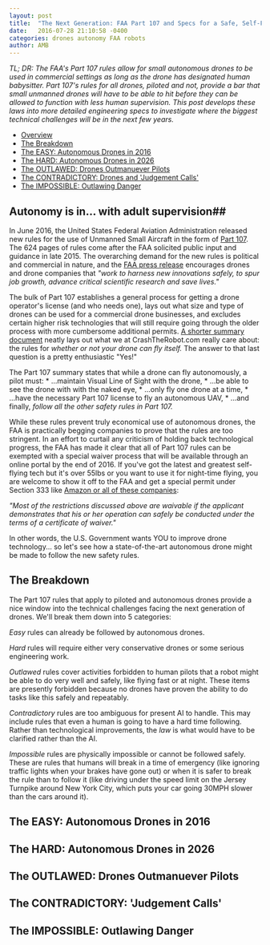 ```yaml
---
layout: post
title:  "The Next Generation: FAA Part 107 and Specs for a Safe, Self-Flying Drone"
date:   2016-07-28 21:10:58 -0400
categories: drones autonomy FAA robots
author: AMB
---
```

*TL; DR: The FAA's Part 107 rules allow for small autonomous drones to be used in commercial settings as long as the drone has designated human babysitter. Part 107's rules for all drones, piloted and not, provide a bar that small unmanned drones will have to be able to hit before they can be allowed to function with less human supervision. This post develops these laws into more detailed engineering specs to investigate where the biggest technical challenges will be in the next few years.* 



*   [Overview](#autonomy-is-in-with-adult-supervision)
*   [The Breakdown](#the-breakdown)
*   [The EASY: Autonomous Drones in 2016](#the-easy-autonomous-drones-in-2016)
*   [The HARD: Autonomous Drones in 2026](#the-hard-autonomous-drones-in-2026)
*   [The OUTLAWED: Drones Outmanuever Pilots](#the-outlawed-drones-outmanuever-pilots)
*   [The CONTRADICTORY: Drones and 'Judgement Calls'](#the-contradictory-judgement-calls)
*   [The IMPOSSIBLE: Outlawing Danger](#the-impossible-outlawing-danger)


## Autonomy is in... with adult supervision## 
In June 2016, the United States Federal Aviation Administration released new rules for the use of Unmanned Small Aircraft in the form of [Part 107](http://www.faa.gov/uas/media/RIN_2120-AJ60_Clean_Signed.pdf). The 624 pages of rules come after the FAA solicited public input and guidance in late 2015. The overarching demand for the new rules is political and commercial in nature, and the [FAA press release](https://www.faa.gov/news/press_releases/news_story.cfm?newsId=20515) encourages drones and drone companies that *"work to harness new innovations safely, to spur job growth, advance critical scientific research and save lives."*

The bulk of Part 107 establishes a general process for getting a drone operator's license (and who needs one), lays out what size and type of drones can be used for a commercial drone businesses, and excludes certain higher risk technologies that will still require going through the older process with more cumbersome additional permits.  [A shorter summary document](https://www.faa.gov/uas/media/Part_107_Summary.pdf) neatly lays out what we at CrashTheRobot.com really care about: the rules for *whether or not your drone can fly itself.* The answer to that last question is a pretty enthusiastic "Yes!"

The Part 107 summary states that while a drone can fly autonomously, a pilot must:
    * ...maintain Visual Line of Sight with the drone, 
    * ...be able to see the drone with with the naked eye,
    * ...only fly one drone at a time,
    * ...have the necessary Part 107 license to fly an autonomous UAV,
    * ...and finally, *follow all the other safety rules in Part 107.*
 
While these rules prevent truly economical use of autonomous drones, the FAA is practically begging companies to prove that the rules are too stringent. In an effort to curtail any criticism of holding back technological progress, the FAA has made it clear that all of Part 107 rules can be exempted with a special waiver process that will be available through an online portal by the end of 2016. If you've got the latest and greatest self-flying tech but it's over 55lbs or you want to use it for night-time flying, you are welcome to show it off to the FAA and get a special permit under Section 333 like [Amazon or all of these companies](https://www.faa.gov/uas/getting_started/fly_for_work_business/beyond_the_basics/section_333/333_authorizations/):  

*"Most of the restrictions discussed above are waivable if the applicant demonstrates that his or her operation can safely be conducted under the terms of a certificate of waiver."*

In other words, the U.S. Government wants YOU to improve drone technology... so let's see how a  state-of-the-art autonomous drone might be made to follow the new safety rules. 


## The Breakdown ##
The Part 107 rules that apply to piloted and autonomous drones provide a nice window into the technical challenges facing the next generation of drones. We'll break them down into 5 categories:

*Easy* rules can already be followed by autonomous drones.

*Hard* rules will require either very conservative drones or some serious engineering work. 

*Outlawed* rules cover activities forbidden to human pilots that a robot might be able to do very well and safely, like flying fast or at night.  These items are presently forbidden because no drones have proven the ability to do tasks like this safely and repeatably. 

*Contradictory* rules are too ambiguous for present AI to handle. This may include rules that even a human is going to have a hard time following. Rather than technological improvements, the *law* is what would have to be clarified rather than the AI.  

*Impossible* rules are physically impossible or cannot be followed safely. These are rules that humans will break in a time of emergency (like ignoring traffic lights when your brakes have gone out) or when it is safer to break the rule than to follow it (like driving under the speed limit on the Jersey Turnpike around New York City, which puts your car going 30MPH slower than the cars around it).

## The EASY: Autonomous Drones in 2016 ##


## The HARD: Autonomous Drones in 2026 ##

## The OUTLAWED: Drones Outmanuever Pilots ##

## The CONTRADICTORY: 'Judgement Calls' ##

## The IMPOSSIBLE: Outlawing Danger ##